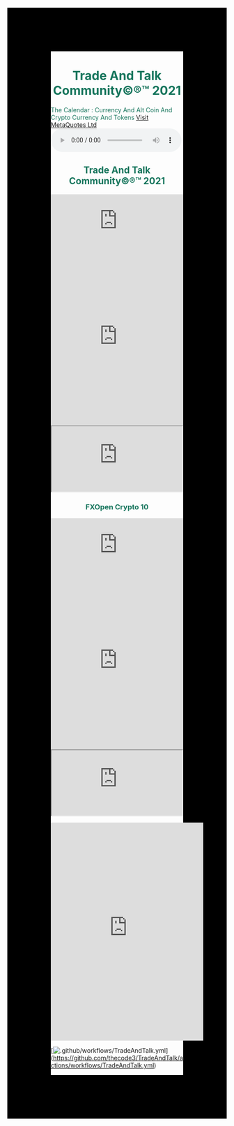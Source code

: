 <html>
	<head>
		<style>
div.background {
  background: url(https://github.com/thecode3/TradeAndTalk/blob/main/TradeAndTalk%20Photos/TradeAndTalk%20Main.jpg?raw=true) repeat;
  border: 100px solid black;
}

div.transbox {
  margin: 30px;
  background-color: #ffffff;
  border: 1px solid black;
  opacity: 0.6;
}

div.transbox p {
  margin: 5%;
  font-weight: bold;
  color: #000000;
}
</style>
</head>
<body>
	<div class="background">
		<div class="transbox">
			<p><h1 style="color:16755C;text-align:center;">Trade And Talk Community©®™ 2021</h1>
	<p style="color:16755C;">The Calendar :
Currency And Alt Coin And Crypto Currency And Tokens
	<html>
	<a href="https://www.mql5.com/en/users/osamaahmed/">Visit MetaQuotes Ltd </a>
	<audio controls autoplay>
	<source src="./src/blue1.mp3" type="audio/mp3" />
	<source src="/src/blue2.mp3" type="audio/mp3" />
	</audio>
		<p>
			<body>
				<h2 style="color:16755C;text-align:center;">Trade And Talk Community©®™ 2021</h2>
				<p style="color:16755C;">
					<iframe frameborder="0" width="100%" height="140" src="https://www.mql5.com/en/signals/widget/signal/57tg?t=16755C"></iframe>
					<iframe frameborder="0" width="100%" height="390" src="https://www.mql5.com/en/signals/widget/top/57u4?c=5&t=16755C"></iframe>
					<iframe src="https://www.mql5.com/en/signals/widget/showcase/57u6"></iframe>
				<p>
					<body>
						<h3 style="color:16755C;text-align:center;">FXOpen Crypto 10</h3>
						<p style="color:16755C;">
							<iframe frameborder="0" width="100%" height="140" src="https://www.mql5.com/en/signals/widget/signal/57tw?t=16755C"></iframe>
							<iframe frameborder="0" width="100%" height="390" src="https://www.mql5.com/en/signals/widget/top/57tz?c=5&t=16755C"></iframe>
							<iframe src="https://www.mql5.com/en/signals/widget/showcase/57u7"></iframe>
						<p>
							<iframe src="https://discord.com/widget?id=816235280817717259&theme=dark" width="350" height="500" allowtransparency="true" frameborder="0" sandbox="allow-popups allow-popups-to-escape-sandbox allow-same-origin allow-scripts"></iframe><p>
						<p>

[![.github/workflows/TradeAndTalk.yml](https://github.com/thecode3/TradeAndTalk/actions/workflows/TradeAndTalk.yml/badge.svg)]      (https://github.com/thecode3/TradeAndTalk/actions/workflows/TradeAndTalk.yml)</p>
</div>
</div>
</body>
</html>
<body>
	
	
